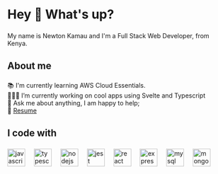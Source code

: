 <h1 align="left">Hey 👋 What's up?</h1>

###

<p align="left">My name is  Newton Kamau and I'm a Full Stack Web Developer, from Kenya.</p>

###

<h2 align="left">About me</h2>

###

<p align="left">📚 I'm currently learning AWS Cloud Essentials.<br>👨🏽‍💻 I’m currently working on cool apps using Svelte and Typescript<br>💬 Ask me about anything, I am happy to help;<br>📝 <a href="https://drive.google.com/file/d/1dZj1IFRImN2b6dKjKOnoK3ivtteVlV99/view?usp=sharing">Resume<a/></p>

###

<h2 align="left">I code with</h2>

###

<div align="left">
  <img src="https://cdn.jsdelivr.net/gh/devicons/devicon/icons/javascript/javascript-original.svg" height="40" alt="javascript logo"  />
  <img width="12" />
  <img src="https://cdn.jsdelivr.net/gh/devicons/devicon/icons/typescript/typescript-original.svg" height="40" alt="typescript logo"  />
  <img width="12" />
  <img src="https://cdn.jsdelivr.net/gh/devicons/devicon/icons/nodejs/nodejs-original.svg" height="40" alt="nodejs logo"  />
  <img width="12" />
  <img src="https://cdn.jsdelivr.net/gh/devicons/devicon/icons/jest/jest-plain.svg" height="40" alt="jest logo"  />
  <img width="12" />
  <img src="https://cdn.jsdelivr.net/gh/devicons/devicon/icons/react/react-original.svg" height="40" alt="react logo"  />
  <img width="12" />
  <img src="https://cdn.jsdelivr.net/gh/devicons/devicon/icons/express/express-original.svg" height="40" alt="express logo"  />
  <img width="12" />
  <img src="https://cdn.jsdelivr.net/gh/devicons/devicon/icons/mysql/mysql-original.svg" height="40" alt="mysql logo"  />
  <img width="12" />
  <img src="https://cdn.jsdelivr.net/gh/devicons/devicon/icons/mongodb/mongodb-original.svg" height="40" alt="mongodb logo"  />
</div>

###
